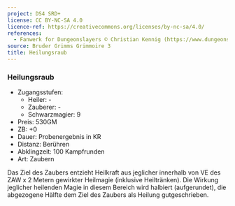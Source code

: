 ```yaml
---
project: DS4 SRD+
license: CC BY-NC-SA 4.0
licence-ref: https://creativecommons.org/licenses/by-nc-sa/4.0/
references: 
  - Fanwerk for Dungeonslayers © Christian Kennig (https://www.dungeonslayers.net/)
source: Bruder Grimms Grimmoire 3
title: Heilungsraub
---
```


### Heilungsraub

- Zugangsstufen:
  - Heiler: -
  - Zauberer: -
  - Schwarzmagier: 9
- Preis: 530GM
- ZB: +0
- Dauer: Probenergebnis in KR
- Distanz: Berühren
- Abklingzeit: 100 Kampfrunden
- Art: Zaubern

Das Ziel des Zaubers entzieht Heilkraft aus jeglicher innerhalb von VE des ZAW x 2 Metern gewirkter Heilmagie (inklusive Heiltränken). Die Wirkung jeglicher heilenden Magie in diesem Bereich wird halbiert (aufgerundet), die abgezogene Hälfte dem Ziel des Zaubers als Heilung gutgeschrieben.

